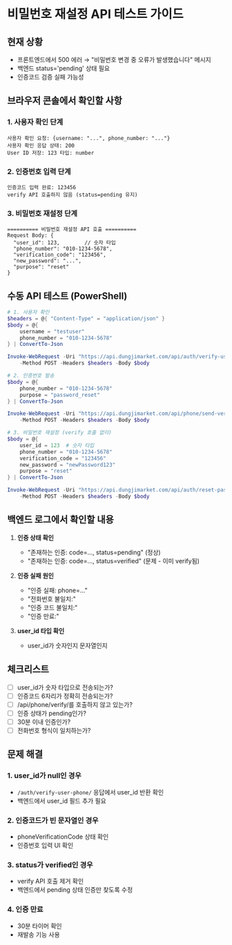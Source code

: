 # 비밀번호 재설정 API 테스트 가이드

## 현재 상황
- 프론트엔드에서 500 에러 → "비밀번호 변경 중 오류가 발생했습니다" 메시지
- 백엔드 status='pending' 상태 필요
- 인증코드 검증 실패 가능성

## 브라우저 콘솔에서 확인할 사항

### 1. 사용자 확인 단계
```
사용자 확인 요청: {username: "...", phone_number: "..."}
사용자 확인 응답 상태: 200
User ID 저장: 123 타입: number
```

### 2. 인증번호 입력 단계
```
인증코드 입력 완료: 123456
verify API 호출하지 않음 (status=pending 유지)
```

### 3. 비밀번호 재설정 단계
```
========== 비밀번호 재설정 API 호출 ==========
Request Body: {
  "user_id": 123,        // 숫자 타입
  "phone_number": "010-1234-5678",
  "verification_code": "123456",
  "new_password": "...",
  "purpose": "reset"
}
```

## 수동 API 테스트 (PowerShell)

```powershell
# 1. 사용자 확인
$headers = @{ "Content-Type" = "application/json" }
$body = @{
    username = "testuser"
    phone_number = "010-1234-5678"
} | ConvertTo-Json

Invoke-WebRequest -Uri "https://api.dungjimarket.com/api/auth/verify-user-phone/" `
    -Method POST -Headers $headers -Body $body

# 2. 인증번호 발송
$body = @{
    phone_number = "010-1234-5678"
    purpose = "password_reset"
} | ConvertTo-Json

Invoke-WebRequest -Uri "https://api.dungjimarket.com/api/phone/send-verification/" `
    -Method POST -Headers $headers -Body $body

# 3. 비밀번호 재설정 (verify 호출 없이)
$body = @{
    user_id = 123  # 숫자 타입
    phone_number = "010-1234-5678"
    verification_code = "123456"
    new_password = "newPassword123"
    purpose = "reset"
} | ConvertTo-Json

Invoke-WebRequest -Uri "https://api.dungjimarket.com/api/auth/reset-password-phone/" `
    -Method POST -Headers $headers -Body $body
```

## 백엔드 로그에서 확인할 내용

1. **인증 상태 확인**
   - "존재하는 인증: code=..., status=pending" (정상)
   - "존재하는 인증: code=..., status=verified" (문제 - 이미 verify됨)

2. **인증 실패 원인**
   - "인증 실패: phone=..." 
   - "전화번호 불일치:"
   - "인증 코드 불일치:"
   - "인증 만료:"

3. **user_id 타입 확인**
   - user_id가 숫자인지 문자열인지

## 체크리스트

- [ ] user_id가 숫자 타입으로 전송되는가?
- [ ] 인증코드 6자리가 정확히 전송되는가?
- [ ] /api/phone/verify/를 호출하지 않고 있는가?
- [ ] 인증 상태가 pending인가?
- [ ] 30분 이내 인증인가?
- [ ] 전화번호 형식이 일치하는가?

## 문제 해결

### 1. user_id가 null인 경우
- `/auth/verify-user-phone/` 응답에서 user_id 반환 확인
- 백엔드에서 user_id 필드 추가 필요

### 2. 인증코드가 빈 문자열인 경우
- phoneVerificationCode 상태 확인
- 인증번호 입력 UI 확인

### 3. status가 verified인 경우
- verify API 호출 제거 확인
- 백엔드에서 pending 상태 인증만 찾도록 수정

### 4. 인증 만료
- 30분 타이머 확인
- 재발송 기능 사용